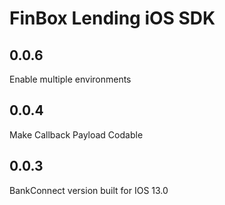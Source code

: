 #  FinBox Lending iOS SDK

## 0.0.6

Enable multiple environments


## 0.0.4

Make Callback Payload Codable


## 0.0.3

BankConnect version built for IOS 13.0

